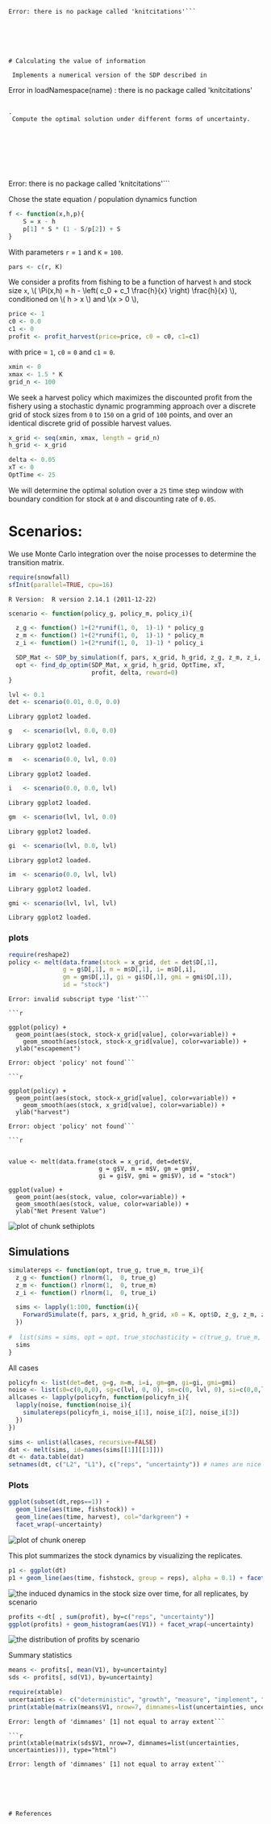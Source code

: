 



```
Error: there is no package called 'knitcitations'```






# Calculating the value of information

 Implements a numerical version of the SDP described in 

```

Error in loadNamespace(name) : there is no package called 'knitcitations'

```

.
 Compute the optimal solution under different forms of uncertainty.   








```
Error: there is no package called 'knitcitations'```





Chose the state equation / population dynamics function



```r
f <- function(x,h,p){
	S = x - h
	p[1] * S * (1 - S/p[2]) + S
}
```




With parameters `r` = `1` and `K` = `100`.



```r
pars <- c(r, K)
```




We consider a profits from fishing to be a function of harvest `h` and stock size `x`,  \\( \Pi(x,h) = h - \left( c_0  + c_1 \frac{h}{x} \right) \frac{h}{x} \\), conditioned on \\( h > x \\) and \\(x > 0 \\),



```r
price <- 1
c0 <- 0.0
c1 <- 0
profit <- profit_harvest(price=price, c0 = c0, c1=c1) 
```




with price = `1`, `c0` = `0` and `c1` = `0`. 




```r
xmin <- 0
xmax <- 1.5 * K
grid_n <- 100
```




We seek a harvest policy which maximizes the discounted profit from the fishery using a stochastic dynamic programming approach over a discrete grid of stock sizes from `0` to `150` on a grid of `100` points, and over an identical discrete grid of possible harvest values.  




```r
x_grid <- seq(xmin, xmax, length = grid_n)  
h_grid <- x_grid  
```







```r
delta <- 0.05
xT <- 0
OptTime <- 25
```




We will determine the optimal solution over a `25` time step window with boundary condition for stock at `0` and discounting rate of `0.05`.  

# Scenarios: 

We use Monte Carlo integration over the noise processes to determine the transition matrix.  



```r
require(snowfall)
sfInit(parallel=TRUE, cpu=16)
```

```
R Version:  R version 2.14.1 (2011-12-22) 

```







```r
scenario <- function(policy_g, policy_m, policy_i){ 

  z_g <- function() 1+(2*runif(1, 0,  1)-1) * policy_g
  z_m <- function() 1+(2*runif(1, 0,  1)-1) * policy_m
  z_i <- function() 1+(2*runif(1, 0,  1)-1) * policy_i

  SDP_Mat <- SDP_by_simulation(f, pars, x_grid, h_grid, z_g, z_m, z_i, reps=2e4)
  opt <- find_dp_optim(SDP_Mat, x_grid, h_grid, OptTime, xT, 
                       profit, delta, reward=0)
}
```






```r
lvl <- 0.1
det <- scenario(0.01, 0.0, 0.0)
```

```
Library ggplot2 loaded.
```

```r
g   <- scenario(lvl, 0.0, 0.0)
```

```
Library ggplot2 loaded.
```

```r
m   <- scenario(0.0, lvl, 0.0)
```

```
Library ggplot2 loaded.
```

```r
i   <- scenario(0.0, 0.0, lvl)
```

```
Library ggplot2 loaded.
```

```r
gm  <- scenario(lvl, lvl, 0.0)
```

```
Library ggplot2 loaded.
```

```r
gi  <- scenario(lvl, 0.0, lvl)
```

```
Library ggplot2 loaded.
```

```r
im  <- scenario(0.0, lvl, lvl)
```

```
Library ggplot2 loaded.
```

```r
gmi <- scenario(lvl, lvl, lvl)
```

```
Library ggplot2 loaded.
```





### plots



```r
require(reshape2)
policy <- melt(data.frame(stock = x_grid, det = det$D[,1], 
               g = g$D[,1], m = m$D[,1], i= m$D[,i], 
               gm = gm$D[,1], gi = gi$D[,1], gmi = gmi$D[,1]), 
               id = "stock")
```

```
Error: invalid subscript type 'list'```

```r

ggplot(policy) + 
  geom_point(aes(stock, stock-x_grid[value], color=variable)) +
	geom_smooth(aes(stock, stock-x_grid[value], color=variable)) +
  ylab("escapement") 
```

```
Error: object 'policy' not found```

```r

ggplot(policy) +
  geom_point(aes(stock, stock-x_grid[value], color=variable)) +
	geom_smooth(aes(stock, x_grid[value], color=variable)) +
  ylab("harvest") 
```

```
Error: object 'policy' not found```

```r


value <- melt(data.frame(stock = x_grid, det=det$V, 
                         g = g$V, m = m$V, gm = gm$V, 
                         gi = gi$V, gmi = gmi$V), id = "stock")

ggplot(value) + 
  geom_point(aes(stock, value, color=variable)) +
  geom_smooth(aes(stock, value, color=variable)) +
  ylab("Net Present Value")
```

![plot of chunk sethiplots](http://farm6.staticflickr.com/5036/7412344600_6b4efec59f_o.png) 


## Simulations



```r
simulatereps <- function(opt, true_g, true_m, true_i){
  z_g <- function() rlnorm(1,  0, true_g) 
  z_m <- function() rlnorm(1,  0, true_m) 
  z_i <- function() rlnorm(1,  0, true_i) 

  sims <- lapply(1:100, function(i){
    ForwardSimulate(f, pars, x_grid, h_grid, x0 = K, opt$D, z_g, z_m, z_i, profit)
  })
  
#  list(sims = sims, opt = opt, true_stochasticity = c(true_g, true_m, true_i))
  sims
}
```





All cases



```r
policyfn <- list(det=det, g=g, m=m, i=i, gm=gm, gi=gi, gmi=gmi)
noise <- list(s0=c(0,0,0), sg=c(lvl, 0, 0), sm=c(0, lvl, 0), si=c(0,0,lvl), sgm=c(lvl, lvl, 0), sgi=c(lvl, 0, lvl), sgmi=c(lvl, lvl, lvl)) 
allcases <- lapply(policyfn, function(policyfn_i){
  lapply(noise, function(noise_i){
    simulatereps(policyfn_i, noise_i[1], noise_i[2], noise_i[3])
  })
})
```






```r
sims <- unlist(allcases, recursive=FALSE)
dat <- melt(sims, id=names(sims[[1]][[1]]))  
dt <- data.table(dat)
setnames(dt, c("L2", "L1"), c("reps", "uncertainty")) # names are nice
```





### Plots 




```r
ggplot(subset(dt,reps==1)) +
  geom_line(aes(time, fishstock)) +
  geom_line(aes(time, harvest), col="darkgreen") + 
  facet_wrap(~uncertainty) 
```

![plot of chunk onerep](http://farm8.staticflickr.com/7240/7398748034_a50fe77636_o.png) 


This plot summarizes the stock dynamics by visualizing the replicates.



```r
p1 <- ggplot(dt) 
p1 + geom_line(aes(time, fishstock, group = reps), alpha = 0.1) + facet_wrap(~uncertainty)
```

![the induced dynamics in the stock size over time, for all replicates, by scenario](http://farm6.staticflickr.com/5276/7398751606_bb702f69d6_o.png) 





```r
profits <-dt[ , sum(profit), by=c("reps", "uncertainty")] 
ggplot(profits) + geom_histogram(aes(V1)) + facet_wrap(~uncertainty)
```

![the distribution of profits by scenario](http://farm8.staticflickr.com/7228/7398753726_16845bdbc8_o.png) 


Summary statistics 



```r
means <- profits[, mean(V1), by=uncertainty]
sds <- profits[, sd(V1), by=uncertainty]
```






```r
require(xtable)
uncertainties <- c("deterministic", "growth", "measure", "implement", "growth+measure", "growth+implement", "measure+implement", "all")
print(xtable(matrix(means$V1, nrow=7, dimnames=list(uncertainties, uncertainties))), type="html")
```

```
Error: length of 'dimnames' [1] not equal to array extent```

```r
print(xtable(matrix(sds$V1, nrow=7, dimnames=list(uncertainties, uncertainties))), type="html")
```

```
Error: length of 'dimnames' [1] not equal to array extent```






# References


